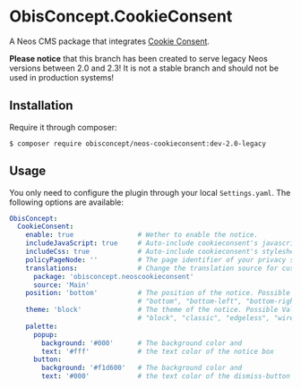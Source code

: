 # ObisConcept.CookieConsent

A Neos CMS package that integrates [Cookie Consent](https://cookieconsent.insites.com/).

**Please notice** that this branch has been created to serve legacy Neos versions between 2.0 and 2.3! It is not a stable branch and should not be used in production systems!

## Installation

Require it through composer:
``` shell
$ composer require obisconcept/neos-cookieconsent:dev-2.0-legacy
```

## Usage

You only need to configure the plugin through your local `Settings.yaml`.
The following options are available:

``` yaml
ObisConcept:
  CookieConsent:
    enable: true                # Wether to enable the notice.
    includeJavaScript: true     # Auto-include cookieconsent's javascript file.
    includeCss: true            # Auto-include cookieconsent's stylesheet file.
    policyPageNode: ''          # The page identifier of your privacy statement.
    translations:               # Change the translation source for custom texts.
      package: 'obisconcept.neoscookieconsent'
      source: 'Main'
    position: 'bottom'          # The position of the notice. Possible Values:
                                # "bottom", "bottom-left", "bottom-right", "top"
    theme: 'block'              # The theme of the notice. Possible Values:
                                # "block", "classic", "edgeless", "wire"
    palette:
      popup:
        background: '#000'      # The background color and
        text: '#fff'            # the text color of the notice box
      button:
        background: '#f1d600'   # The background color and
        text: '#000'            # the text color of the dismiss-button
```
